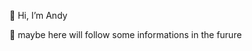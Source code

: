 👋 Hi, I’m Andy

👀 maybe here will follow some informations in the furure

<!---
awlknhrst/awlknhrst is a ✨ special ✨ repository because its `README.md` (this file) appears on your GitHub profile.
You can click the Preview link to take a look at your changes.
--->
